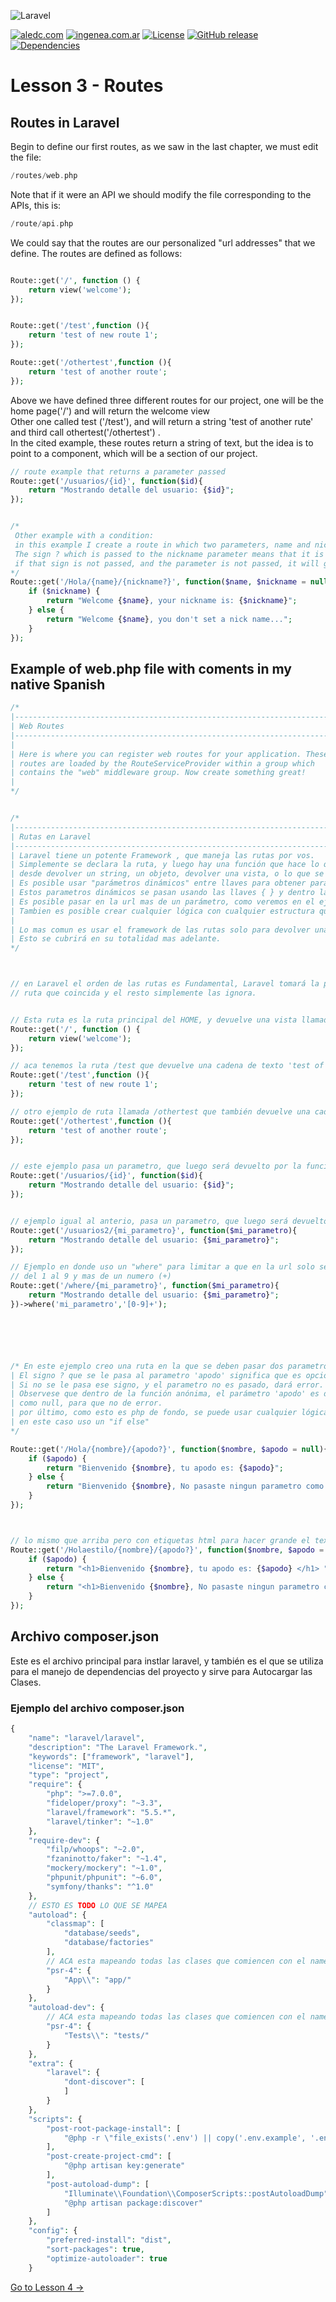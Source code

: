 ![Laravel](https://raw.githubusercontent.com/aledc7/Laravel/master/pirullo.png "Aledc.com")

[![aledc.com](https://github.com/aledc7/Scrum-Certification/blob/master/recursos/aledc.com.svg)](https://aledc.com)
[![ingenea.com.ar](https://github.com/aledc7/Scrum-Certification/blob/master/recursos/ingenea.svg)](http://ingenea.com.ar)
[![License](https://github.com/aledc7/Scrum-Certification/blob/master/recursos/mit-license.svg)](https://aledc.com)
[![GitHub release](https://github.com/aledc7/Scrum-Certification/blob/master/recursos/release.svg)](https://aledc.com)
[![Dependencies](https://github.com/aledc7/Scrum-Certification/blob/master/recursos/dependencias-none.svg)](https://aledc.com)
# Lesson 3 - Routes
## Routes in Laravel

Begin to define our first routes, as we saw in the last chapter, we must edit the file:
```php
/routes/web.php      
```
Note that if it were an API we should modify the file corresponding to the APIs, this is:
```php
/route/api.php  
```
We could say that the routes are our  personalized "url addresses" that we define. The routes are defined as follows:    

```php

Route::get('/', function () {
    return view('welcome');
});


Route::get('/test',function (){
    return 'test of new route 1';
});

Route::get('/othertest',function (){
    return 'test of another route';
});

```

Above we have defined three different routes for our project, one will be the home page('/') and will return the welcome view     
Other one called test ('/test'), and will return a string 'test of another rute'
and third call othertest('/othertest') .  
In the cited example, these routes return a string of text, but the idea is to point to a component, which will be a section of our project.



```php
// route example that returns a parameter passed
Route::get('/usuarios/{id}', function($id){
    return "Mostrando detalle del usuario: {$id}";
});


/* 
 Other example with a condition:
 in this example I create a route in which two parameters, name and nickname must be passed
 The sign ? which is passed to the nickname parameter means that it is optional,   
 if that sign is not passed, and the parameter is not passed, it will give an error.   
*/
Route::get('/Hola/{name}/{nickname?}', function($name, $nickname = null){
    if ($nickname) {
        return "Welcome {$name}, your nickname is: {$nickname}";
    } else {
        return "Welcome {$name}, you don't set a nick name...";
    }
});
```



## Example of web.php file with coments in my native Spanish
```php
/*
|--------------------------------------------------------------------------
| Web Routes
|--------------------------------------------------------------------------
|
| Here is where you can register web routes for your application. These
| routes are loaded by the RouteServiceProvider within a group which
| contains the "web" middleware group. Now create something great!
|
*/


/*
|--------------------------------------------------------------------------
| Rutas en Laravel
|--------------------------------------------------------------------------
| Laravel tiene un potente Framework , que maneja las rutas por vos.
| Simplemente se declara la ruta, y luego hay una función que hace lo que necesites
| desde devolver un string, un objeto, devolver una vista, o lo que se necesite.
| Es posible usar "parámetros dinámicos" entre llaves para obtener parámetros en la url, que luego usará la funcion de cada ruta.
| Estos parametros dinámicos se pasan usando las llaves { } y dentro la palabra o id que quieras poner.
| Es posible pasar en la url mas de un parámetro, como veremos en el ejemplo siguiente.
| Tambien es posible crear cualquier lógica con cualquier estructura que maneje php como ser if, else, etc.
|  
| Lo mas comun es usar el framework de las rutas solo para devolver una View, usando un return.
| Esto se cubrirá en su totalidad mas adelante.
*/



// en Laravel el orden de las rutas es Fundamental, Laravel tomará la primer
// ruta que coincida y el resto simplemente las ignora.


// Esta ruta es la ruta principal del HOME, y devuelve una vista llamada welcome
Route::get('/', function () {
    return view('welcome');
});

// aca tenemos la ruta /test que devuelve una cadena de texto 'test of new route 1'
Route::get('/test',function (){
    return 'test of new route 1';
});

// otro ejemplo de ruta llamada /othertest que también devuelve una cadena te texto.
Route::get('/othertest',function (){
    return 'test of another route';
});


// este ejemplo pasa un parametro, que luego será devuelto por la funcion anonima.
Route::get('/usuarios/{id}', function($id){
    return "Mostrando detalle del usuario: {$id}";
});


// ejemplo igual al anterio, pasa un parametro, que luego será devuelto por la funcion anonima.
Route::get('/usuarios2/{mi_parametro}', function($mi_parametro){
    return "Mostrando detalle del usuario: {$mi_parametro}";
});

// Ejemplo en donde uso un "where" para limitar a que en la url solo se puedan poner numeros
// del 1 al 9 y mas de un numero (+)
Route::get('/where/{mi_parametro}', function($mi_parametro){
    return "Mostrando detalle del usuario: {$mi_parametro}";
})->where('mi_parametro','[0-9]+');






/* En este ejemplo creo una ruta en la que se deben pasar dos parametros.  
| El signo ? que se le pasa al parametro 'apodo' significa que es opcional.   
| Si no se le pasa ese signo, y el parametro no es pasado, dará error.
| Observese que dentro de la función anónima, el parámetro 'apodo' es definido 
| como null, para que no de error.
| por último, como esto es php de fondo, se puede usar cualquier lógica que queramos
| en este caso uso un "if else"  
*/ 

Route::get('/Hola/{nombre}/{apodo?}', function($nombre, $apodo = null){
    if ($apodo) {
        return "Bienvenido {$nombre}, tu apodo es: {$apodo}";
    } else {
        return "Bienvenido {$nombre}, No pasaste ningun parametro como apodo";
    }
});



// lo mismo que arriba pero con etiquetas html para hacer grande el texto y darle estilo.
Route::get('/Holaestilo/{nombre}/{apodo?}', function($nombre, $apodo = null){
    if ($apodo) {
        return "<h1>Bienvenido {$nombre}, tu apodo es: {$apodo} </h1> ";
    } else {
        return "<h1>Bienvenido {$nombre}, No pasaste ningun parametro como apodo</h1>";
    }
});
```

## Archivo composer.json

Este es el archivo principal para instlar laravel, y también es el que se utiliza para el manejo de dependencias del proyecto y sirve para Autocargar las Clases.

### Ejemplo del archivo composer.json
```php
{
    "name": "laravel/laravel",
    "description": "The Laravel Framework.",
    "keywords": ["framework", "laravel"],
    "license": "MIT",
    "type": "project",
    "require": {
        "php": ">=7.0.0",
        "fideloper/proxy": "~3.3",
        "laravel/framework": "5.5.*",
        "laravel/tinker": "~1.0"
    },
    "require-dev": {
        "filp/whoops": "~2.0",
        "fzaninotto/faker": "~1.4",
        "mockery/mockery": "~1.0",
        "phpunit/phpunit": "~6.0",
        "symfony/thanks": "^1.0"
    },
    // ESTO ES TODO LO QUE SE MAPEA
    "autoload": {
        "classmap": [
            "database/seeds",
            "database/factories"
        ],
        // ACA esta mapeando todas las clases que comiencen con el namespace App, a la carpeta app
        "psr-4": {
            "App\\": "app/"
        }
    },
    "autoload-dev": {
        // ACA esta mapeando todas las clases que comiencen con el namespace Test, a la carpeta test
        "psr-4": {
            "Tests\\": "tests/"
        }
    },
    "extra": {
        "laravel": {
            "dont-discover": [
            ]
        }
    },
    "scripts": {
        "post-root-package-install": [
            "@php -r \"file_exists('.env') || copy('.env.example', '.env');\""
        ],
        "post-create-project-cmd": [
            "@php artisan key:generate"
        ],
        "post-autoload-dump": [
            "Illuminate\\Foundation\\ComposerScripts::postAutoloadDump",
            "@php artisan package:discover"
        ]
    },
    "config": {
        "preferred-install": "dist",
        "sort-packages": true,
        "optimize-autoloader": true
    }
```
    
[Go to Lesson 4 ->](https://github.com/aledc7/Laravel/blob/master/lesson_4_Tests.md)


